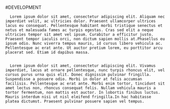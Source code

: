 #DEVELOPMENT

      Lorem ipsum dolor sit amet, consectetur adipiscing elit. Aliquam nec imperdiet velit, ac ultricies dolor. Praesent ullamcorper ultrices lacus eu consequat. Pellentesque habitant morbi tristique senectus et netus et malesuada fames ac turpis egestas. Cras sed elit a neque ultricies tempor sit amet vel ipsum. Curabitur a efficitur justo. Praesent tempor iaculis orci, non dictum sapien mollis at.Phasellus eu ipsum odio. Nunc viverra tempus mauris, id cursus libero vehicula ac. Pellentesque ac erat ante. Ut auctor pretium lorem, eu porttitor arcu placerat sed. Etiam id dapibus massa.
    

      Lorem ipsum dolor sit amet, consectetur adipiscing elit. Vivamus imperdiet, lacus at ornare pellentesque, nunc turpis rhoncus elit, vel cursus purus urna quis elit. Donec dignissim pulvinar fringilla. Suspendisse a posuere odio. Morbi in dolor at felis accumsan facilisis. Pellentesque ac erat ante. Morbi enim tortor, tincidunt sit amet lectus non, rhoncus consequat felis. Nullam vehicula mauris a tortor fermentum, non mattis est auctor. In lobortis finibus luctus. Mauris interdum nisi ut nisl eleifend fringilla.In hac habitasse platea dictumst. Praesent pulvinar posuere sapien vel tempus.
    
